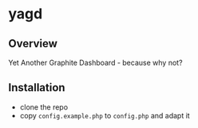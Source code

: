 # yagd

## Overview
Yet Another Graphite Dashboard - because why not?

## Installation
- clone the repo
- copy `config.example.php` to `config.php` and adapt it
